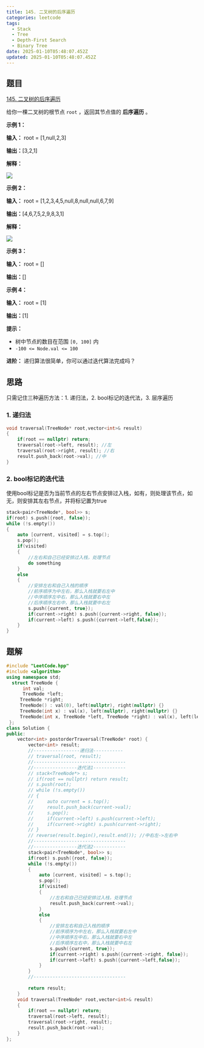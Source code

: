 ```yaml
---
title: 145. 二叉树的后序遍历
categories: leetcode
tags: 
  - Stack
  - Tree
  - Depth-First Search
  - Binary Tree
date: 2025-01-10T05:48:07.452Z
updated: 2025-01-10T05:48:07.452Z
---
```


<!--more-->

## 题目

[145. 二叉树的后序遍历](https://leetcode.cn/problems/binary-tree-postorder-traversal)

给你一棵二叉树的根节点 `root` ，返回其节点值的 **后序遍历** 。



**示例 1：**

**输入：** root = [1,null,2,3]

**输出：**[3,2,1]

**解释：**

![](https://assets.leetcode.com/uploads/2024/08/29/screenshot-2024-08-29-202743.png)

**示例 2：**

**输入：** root = [1,2,3,4,5,null,8,null,null,6,7,9]

**输出：**[4,6,7,5,2,9,8,3,1]

**解释：**

![](https://assets.leetcode.com/uploads/2024/08/29/tree_2.png)

**示例 3：**

**输入：** root = []

**输出：**[]

**示例 4：**

**输入：** root = [1]

**输出：**[1]



**提示：**

  * 树中节点的数目在范围 `[0, 100]` 内
  * `-100 <= Node.val <= 100`



**进阶：** 递归算法很简单，你可以通过迭代算法完成吗？



## 思路

只需记住三种遍历方法：1. 递归法，2. bool标记的迭代法，3. 层序遍历

### 1. 递归法

```cpp
void traversal(TreeNode* root,vector<int>& result)
{
    if(root == nullptr) return;
    traversal(root->left, result); //左
    traversal(root->right, result); //右
    result.push_back(root->val); //中
}
```

### 2. bool标记的迭代法

使用bool标记是否为当前节点的左右节点安排过入栈，如有，则处理该节点，如无，则安排其左右节点，并将标记置为true

```cpp
stack<pair<TreeNode*, bool>> s;
if(root) s.push({root, false});
while (!s.empty()) 
{
    auto [current, visited] = s.top();
    s.pop();
    if(visited)
    {
        //左右和自己已经安排过入栈，处理节点
        do something
    }
    else
    {
        //安排左右和自己入栈的顺序
        //前序顺序为中左右，那么入栈就要右左中
        //中序顺序左中右，那么入栈就要右中左
        //后序顺序左右中，那么入栈就要中右左
        s.push({current, true});
        if(current->right) s.push({current->right, false});
        if(current->left) s.push({current->left,false});
    }
}
```

## 题解

```cpp
#include "LeetCode.hpp"
#include <algorithm>
using namespace std;
  struct TreeNode {
      int val;
      TreeNode *left;
     TreeNode *right;
     TreeNode() : val(0), left(nullptr), right(nullptr) {}
     TreeNode(int x) : val(x), left(nullptr), right(nullptr) {}
     TreeNode(int x, TreeNode *left, TreeNode *right) : val(x), left(left), right(right) {}
 };
class Solution {
public:
    vector<int> postorderTraversal(TreeNode* root) {
        vector<int> result;
        //-----------------递归法-----------
        // traversal(root, result);
        //----------------------------------
        //----------------迭代法1------------
        // stack<TreeNode*> s;
        // if(root == nullptr) return result;
        // s.push(root);
        // while (!s.empty()) 
        // {
        //     auto current = s.top();
        //     result.push_back(current->val);
        //     s.pop();
        //     if(current->left) s.push(current->left);
        //     if(current->right) s.push(current->right);
        // }
        // reverse(result.begin(),result.end()); //中右左->左右中
        //----------------------------------
        //----------------迭代法2------------
        stack<pair<TreeNode*, bool>> s;
        if(root) s.push({root, false});
        while (!s.empty()) 
        {
            auto [current, visited] = s.top();
            s.pop();
            if(visited)
            {
                //左右和自己已经安排过入栈，处理节点
                result.push_back(current->val);
            }
            else
            {
                //安排左右和自己入栈的顺序
                //前序顺序为中左右，那么入栈就要右左中
                //中序顺序左中右，那么入栈就要右中左
                //后序顺序左右中，那么入栈就要中右左
                s.push({current, true});
                if(current->right) s.push({current->right, false});
                if(current->left) s.push({current->left,false});
            }
        }
        //----------------------------------
        
        return result;
    }
    void traversal(TreeNode* root,vector<int>& result)
    {
        if(root == nullptr) return;
        traversal(root->left, result);
        traversal(root->right, result);
        result.push_back(root->val);
    }
};
```
